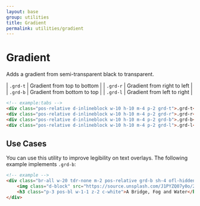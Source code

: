 ```yaml
---
layout: base
group: utilities
title: Gradient
permalink: utilities/gradient
---
```


# Gradient

<p class="intro">Adds a gradient from semi-transparent black to transparent.</p>

| `.grd-t` | Gradient from top to bottom |
| `.grd-r` | Gradient from right to left |
| `.grd-b` | Gradient from bottom to top |
| `.grd-l` | Gradient from left to right |

```html
<!-- example:tabs -->
<div class="pos-relative d-inlineblock w-10 h-10 m-4 p-2 grd-t">.grd-t</div>
<div class="pos-relative d-inlineblock w-10 h-10 m-4 p-2 grd-r">.grd-r</div>
<div class="pos-relative d-inlineblock w-10 h-10 m-4 p-2 grd-b">.grd-b</div>
<div class="pos-relative d-inlineblock w-10 h-10 m-4 p-2 grd-l">.grd-l</div>
```

## Use Cases

You can use this utility to improve legibility on text overlays. The following example implements `.grd-b`:

```html
<!-- example -->
<div class="br-all w-20 tdr-none m-2 pos-relative grd-b sh-4 ofl-hidden" href="#">
    <img class="d-block" src="https://source.unsplash.com/J1PYZQ07y0o/200x200" />
    <h3 class="p-3 pos-bl w-1-1 z-2 c-white">A Bridge, Fog and Water</h3>
</div>
```
